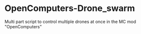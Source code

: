 # OpenComputers-Drone_swarm
Multi part script to control multiple drones at once in the MC mod "OpenComputers"

